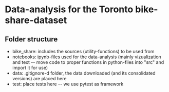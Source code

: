 # Data-analysis for the Toronto bike-share-dataset
## Folder structure
* bike_share: includes the sources (utility-functions) to be used from
* notebooks: ipynb-files used for the data-analysis (mainly vizualization and text -- move code to proper functions in python-files into "src" and import it for use)
* data: .gitignore-d folder, the data downloaded (and its consolidated versions) are placed here
* test: place tests here -- we use pytest as framework
